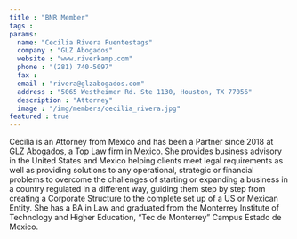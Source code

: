 ```yaml
---
title : "BNR Member"
tags :
params:
  name: "Cecilia Rivera Fuentestags"
  company : "GLZ Abogados"
  website : "www.riverkamp.com" 
  phone : "(281) 740-5097" 
  fax : 
  email : "rivera@glzabogados.com" 
  address : "5065 Westheimer Rd. Ste 1130, Houston, TX 77056"
  description : "Attorney" 
  image : "/img/members/cecilia_rivera.jpg"
featured : true
---
```

Cecilia is an Attorney from Mexico and has been a Partner since 2018 at GLZ Abogados, a Top Law firm in Mexico. She provides business advisory in the United States and Mexico helping clients meet legal requirements as well as providing solutions to any operational, strategic or financial problems to overcome the challenges of starting or expanding a business in a country regulated in a different way, guiding them step by step from creating a Corporate Structure to the complete set up of a US or Mexican Entity.
She has a BA in Law and graduated from the Monterrey Institute of Technology and Higher Education, “Tec de Monterrey” Campus Estado de Mexico.
